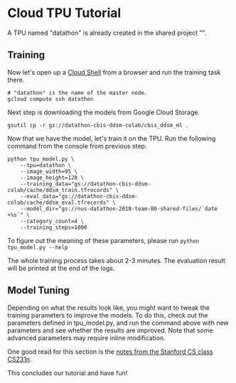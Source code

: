 # Cloud TPU Tutorial

A TPU named "datathon" is already created in the shared project "".

## Training

Now let's open up a [Cloud Shell](https://console.cloud.google.com/home/dashboard?cloudshell=true) from a browser and run the training task there.

```shell
# "datathon" is the name of the master node.
gcloud compute ssh datathon
```

Next step is downloading the models from Google Cloud Storage.

```shell
gsutil cp -r gs://datathon-cbis-ddsm-colab/cbis_ddsm_ml .
```

Now that we have the model, let's train it on the TPU. Run the following command from the console from previous step.

```shell
python tpu_model.py \
    --tpu=datathon \
    --image_width=95 \
    --image_height=128 \
    --training_data="gs://datathon-cbis-ddsm-colab/cache/ddsm_train.tfrecords" \
    --eval_data="gs://datathon-cbis-ddsm-colab/cache/ddsm_eval.tfrecords" \
    --model_dir="gs://nus-datathon-2018-team-00-shared-files/`date +%s`" \
    --category_count=4 \
    --training_steps=1000
```

To figure out the meaning of these parameters, please run `python tpu_model.py --help`

The whole training process takes about 2-3 minutes. The evaluation result will be printed at the end of the logs.

## Model Tuning

Depending on what the results look like, you might want to tweak the training parameters to improve the models. To do this, check out the parameters defined in tpu_model.py, and run the command above with new parameters and see whether the results are improved. Note that some advanced parameters may require inline modification.

One good read for this section is the [notes from the Stanford CS class CS231n](http://cs231n.github.io/neural-networks-3/).

This concludes our tutorial and have fun!